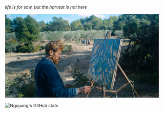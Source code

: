 *life is for sow, but the harvest is not here*

<img src="/at-eternitys-gate-body1.jpg"/>


![Ngquang's GitHub stats](https://github-readme-stats.vercel.app/api?username=ngquang&show_icons=true&theme=onedark&show_icons=true&include_all_commits=true&show=reviews,%20discussions_started,%20discussions_answered,%20prs_merged,prs_merged_percentage&rank_icon=github)

